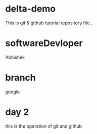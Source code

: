 # delta-demo
This is git & github tutorial repository file..

# softwareDevloper
Abhishek

# branch
google

# day 2
this is the operation of git and github 
